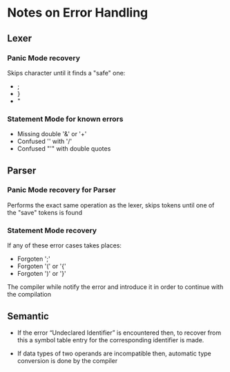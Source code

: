 # Notes on Error Handling

## Lexer

### Panic Mode recovery

Skips character until it finds a "safe" one:

- ;
- }
- "

### Statement Mode for known errors

- Missing double '&' or '+'
- Confused '\' with '/'
- Confused "'" with double quotes

## Parser

### Panic Mode recovery for Parser

Performs the exact same operation as the lexer, skips tokens until
one of the "save" tokens is found

### Statement Mode recovery

If any of these error cases takes places:

- Forgoten ';'
- Forgoten '(' or '{'
- Forgoten ')' or '}'

The compiler while notify the error and introduce it in order to continue with the compilation

## Semantic

- If the error “Undeclared Identifier” is encountered then, to recover from this a symbol table entry for the corresponding identifier is made.

- If data types of two operands are incompatible then, automatic type conversion is done by the compiler
